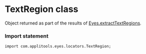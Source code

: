 # TextRegion class
Object returned as part of the results of [Eyes.extractTextRegions](./eyes#extracttextregions-method).
 
 ### Import statement 
``` 
import com.applitools.eyes.locators.TextRegion;
 
 ``` 
